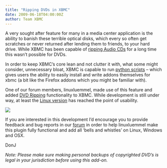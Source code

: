 ```yaml
---
title: "Ripping DVDs in XBMC"
date: 2009-06-18T04:00:00Z
author: Team XBMC
---
```


A very sought after feature for many in a media center application is the ability to banish these terrible optical disks, which every so often get scratches or never returned after lending them to friends, to your hard drive. While XBMC has been capable of [ripping Audio CDs](https://kodi.wiki/view/Ripping_CDs) for a long time this wasn’t possible for DVDs.

In order to keep XBMC’s core lean and not clutter it with, what some might consider, unnecessary bloat, XBMC is capable to run [python scripts](https://kodi.wiki/view/Add-ons) – which gives users the ability to easily install and write addons themselves for xbmc (a bit like the Firefox addons which you might be familiar with).

One of our forum members, linuxluemmel, made use of this feature and added [D](https://code.google.com/archive/p/luemmels-dvd-ripper)[VD Ripping](https://code.google.com/archive/p/luemmels-dvd-ripper) functionality to XBMC. While development is still under way, at least the [Linux version](https://code.google.com/archive/p/luemmels-dvd-ripper/wikis/readmelinux.wiki) has reached the point of usability.

![](https://luemmels-dvd-ripper.googlecode.com/files/Mainmenu.jpeg)

If you are interested in this development I’d encourage you to provide feedback and bug reports in our [forum](https://forum.kodi.tv/showthread.php?tid=52166) in order to help linuxluemmel make this plugin fully functional and add all ‘bells and whistles’ on Linux, Windows and OSX.

DonJ

_Note: Please make sure making personal backups of copyrighted DVD’s is legal in your jurisdiction before using this add-on._
